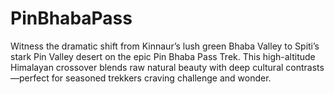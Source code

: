# PinBhabaPass
Witness the dramatic shift from Kinnaur’s lush green Bhaba Valley to Spiti’s stark Pin Valley desert on the epic Pin Bhaba Pass Trek. This high-altitude Himalayan crossover blends raw natural beauty with deep cultural contrasts—perfect for seasoned trekkers craving challenge and wonder.
